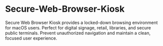 # Secure-Web-Browser-Kiosk
Secure Web Browser Kiosk provides a locked-down browsing environment for macOS users. Perfect for digital signage, retail, libraries, and secure public terminals. Prevent unauthorized navigation and maintain a clean, focused user experience.
